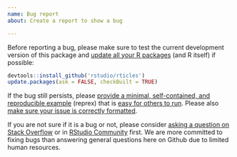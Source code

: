 ```yaml
---
name: Bug report
about: Create a report to show a bug

---
```


Before reporting a bug, please make sure to test the current development version of this package and [update all your R packages](https://yihui.name/en/2017/05/when-in-doubt-upgrade/) (and R itself) if possible:

```r
devtools::install_github('rstudio/rticles')
update.packages(ask = FALSE, checkBuilt = TRUE)
```

If the bug still persists, please [provide a minimal, self-contained, and reproducible example](https://yihui.name/en/2017/09/the-minimal-reprex-paradox/) (reprex) that is [easy for others to run](https://yihui.name/en/2018/06/copy-and-run/). Please also [make sure your issue is correctly formatted](https://yihui.name/en/2018/05/github-issue-format/).

If you are not sure if it is a bug or not, please consider [asking a question on Stack Overflow](https://yihui.name/en/2017/08/so-gh-email/) or in [RStudio Community](https://community.rstudio.com) first. We are more committed to fixing bugs than answering general questions here on Github due to limited human resources.
